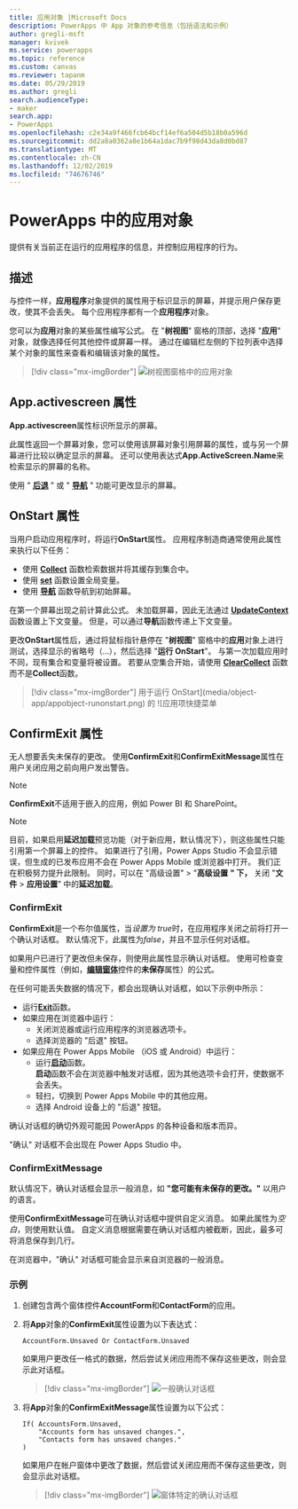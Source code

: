 ```yaml
---
title: 应用对象 |Microsoft Docs
description: PowerApps 中 App 对象的参考信息（包括语法和示例）
author: gregli-msft
manager: kvivek
ms.service: powerapps
ms.topic: reference
ms.custom: canvas
ms.reviewer: tapanm
ms.date: 05/29/2019
ms.author: gregli
search.audienceType:
- maker
search.app:
- PowerApps
ms.openlocfilehash: c2e34a9f466fcb64bcf14ef6a504d5b18b0a596d
ms.sourcegitcommit: dd2a8a0362a8e1b64a1dac7b9f98d43da8d0bd87
ms.translationtype: MT
ms.contentlocale: zh-CN
ms.lasthandoff: 12/02/2019
ms.locfileid: "74676746"
---
```

# <a name="app-object-in-powerapps"></a>PowerApps 中的应用对象

提供有关当前正在运行的应用程序的信息，并控制应用程序的行为。

## <a name="description"></a>描述

与控件一样，**应用程序**对象提供的属性用于标识显示的屏幕，并提示用户保存更改，使其不会丢失。 每个应用程序都有一个**应用程序**对象。

您可以为**应用**对象的某些属性编写公式。 在 "**树视图**" 窗格的顶部，选择 "**应用**" 对象，就像选择任何其他控件或屏幕一样。 通过在编辑栏左侧的下拉列表中选择某个对象的属性来查看和编辑该对象的属性。

> [!div class="mx-imgBorder"]
> ![树视图窗格中的应用对象](media/object-app/appobject.png)

## <a name="activescreen-property"></a>App.activescreen 属性

**App.activescreen**属性标识所显示的屏幕。

此属性返回一个屏幕对象，您可以使用该屏幕对象引用屏幕的属性，或与另一个屏幕进行比较以确定显示的屏幕。 还可以使用表达式**App.ActiveScreen.Name**来检索显示的屏幕的名称。

使用 " **[后退](function-navigate.md)** " 或 " **[导航](function-navigate.md)** " 功能可更改显示的屏幕。

## <a name="onstart-property"></a>OnStart 属性

当用户启动应用程序时，将运行**OnStart**属性。 应用程序制造商通常使用此属性来执行以下任务：

- 使用 **[Collect](function-clear-collect-clearcollect.md)** 函数检索数据并将其缓存到集合中。
- 使用 **[set](function-set.md)** 函数设置全局变量。
- 使用 **[导航](function-navigate.md)** 函数导航到初始屏幕。

在第一个屏幕出现之前计算此公式。 未加载屏幕，因此无法通过 **[UpdateContext](function-updatecontext.md)** 函数设置上下文变量。 但是，可以通过**导航**函数传递上下文变量。

更改**OnStart**属性后，通过将鼠标指针悬停在 "**树视图**" 窗格中的**应用**对象上进行测试，选择显示的省略号（...），然后选择 "**运行 OnStart**"。 与第一次加载应用时不同，现有集合和变量将被设置。 若要从空集合开始，请使用 **[ClearCollect](function-clear-collect-clearcollect.md)** 函数而不是**Collect**函数。

> [!div class="mx-imgBorder"]
> 用于运行 OnStart](media/object-app/appobject-runonstart.png) 的 ![应用项快捷菜单

## <a name="confirmexit-properties"></a>ConfirmExit 属性

无人想要丢失未保存的更改。 使用**ConfirmExit**和**ConfirmExitMessage**属性在用户关闭应用之前向用户发出警告。

> [!NOTE]
> **ConfirmExit**不适用于嵌入的应用，例如 Power BI 和 SharePoint。

> [!NOTE]
> 目前，如果启用**延迟加载**预览功能（对于新应用，默认情况下），则这些属性只能引用第一个屏幕上的控件。 如果进行了引用，Power Apps Studio 不会显示错误，但生成的已发布应用不会在 Power Apps Mobile 或浏览器中打开。 我们正在积极努力提升此限制。 同时，可以在 "高级设置" > "**高级设置** **" 下，** 关闭 "**文件** > **应用设置**" 中的**延迟加载**。

### <a name="confirmexit"></a>ConfirmExit

**ConfirmExit**是一个布尔值属性，当*设置为 true*时，在应用程序关闭之前将打开一个确认对话框。 默认情况下，此属性为*false*，并且不显示任何对话框。

如果用户已进行了更改但未保存，则使用此属性显示确认对话框。 使用可检查变量和控件属性（例如，[**编辑窗体**](../controls/control-form-detail.md)控件的**未保存**属性）的公式。

在任何可能丢失数据的情况下，都会出现确认对话框，如以下示例中所示：

- 运行[**Exit**](function-exit.md)函数。
- 如果应用在浏览器中运行：
  - 关闭浏览器或运行应用程序的浏览器选项卡。
  - 选择浏览器的 "后退" 按钮。
- 如果应用在 Power Apps Mobile （iOS 或 Android）中运行：
  - 运行[**启动**](function-param.md)函数。<br>**启动**函数不会在浏览器中触发对话框，因为其他选项卡会打开，使数据不会丢失。
  - 轻扫，切换到 Power Apps Mobile 中的其他应用。
  - 选择 Android 设备上的 "后退" 按钮。

确认对话框的确切外观可能因 PowerApps 的各种设备和版本而异。

"确认" 对话框不会出现在 Power Apps Studio 中。

### <a name="confirmexitmessage"></a>ConfirmExitMessage

默认情况下，确认对话框会显示一般消息，如 **"您可能有未保存的更改。"** 以用户的语言。

使用**ConfirmExitMessage**可在确认对话框中提供自定义消息。 如果此属性为*空白*，则使用默认值。 自定义消息根据需要在确认对话框内被截断，因此，最多可将消息保存到几行。

在浏览器中，"确认" 对话框可能会显示来自浏览器的一般消息。

### <a name="example"></a>示例

1. 创建包含两个窗体控件**AccountForm**和**ContactForm**的应用。

1. 将**App**对象的**ConfirmExit**属性设置为以下表达式：

    ```powerapps-dot
    AccountForm.Unsaved Or ContactForm.Unsaved
    ```

    如果用户更改任一格式的数据，然后尝试关闭应用而不保存这些更改，则会显示此对话框。

    > [!div class="mx-imgBorder"]
    > ![一般确认对话框](media/object-app/confirm-native.png)

1. 将**App**对象的**ConfirmExitMessage**属性设置为以下公式：

    ```powerapps-dot
    If( AccountsForm.Unsaved,
        "Accounts form has unsaved changes.",
        "Contacts form has unsaved changes."
    )
    ```

    如果用户在帐户窗体中更改了数据，然后尝试关闭应用而不保存这些更改，则会显示此对话框。

    > [!div class="mx-imgBorder"]
    > ![窗体特定的确认对话框](media/object-app/confirm-native-custom.png)
